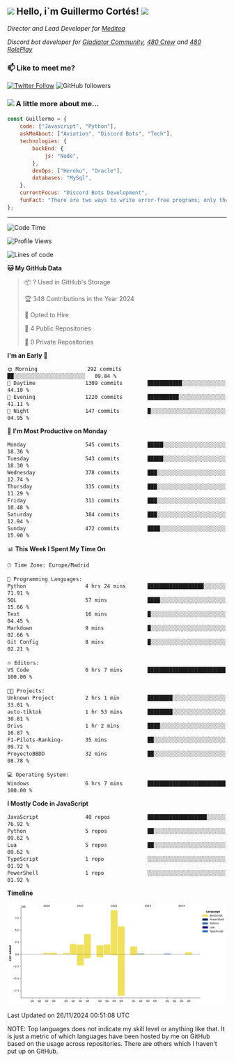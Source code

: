 <h2><img src="https://emojis.slackmojis.com/emojis/images/1531849430/4246/blob-sunglasses.gif?1531849430" width="30"/> Hello, i`m Guillermo Cortés! <img src="https://media.giphy.com/media/PiuVH04cd9JcmqqWKK/giphy.gif" width="50"></h2>
<p><em>Director and Lead Developer for <a href="https://mediteavirtual.es/">Meditea</a>
</em></p>
<p><em>Discord bot developer for <a href="https://discord.comunidadgladiator.com">Gladiator Community</a>, <a href="https://discord.gg/UpvpkUbGdA">480 Crew</a> and <a href="https://discord.gg/dmMRQgH3tu">480 RolePlay</a>
</em></p>

### 📫 Like to meet me?

[![Twitter Follow](https://img.shields.io/twitter/follow/concara3443?label=Follow)](https://twitter.com/intent/follow?screen_name=concara3443)
![GitHub followers](https://img.shields.io/github/followers/concara3443?label=Follow&style=social)

### <img src="https://media.giphy.com/media/WFZvB7VIXBgiz3oDXE/giphy.gif" width="50"> A little more about me...  

```javascript
const Guillermo = {
    code: ["Javascript", "Python"],
    askMeAbout: ["Aviation", "Discord Bots", "Tech"],
    technologies: {
        backEnd: {
            js: "Node",
        },
        devOps: ["Heroku", "Oracle"],
        databases: "MySql",
    },
    currentFocus: "Discord Bots Development",
    funFact: "There are two ways to write error-free programs; only the third one works"
};
```

---

<!--START_SECTION:waka-->
![Code Time](http://img.shields.io/badge/Code%20Time-510%20hrs%2043%20mins-blue)

![Profile Views](http://img.shields.io/badge/Profile%20Views-1-blue)

![Lines of code](https://img.shields.io/badge/From%20Hello%20World%20I%27ve%20Written-29.5%20million%20lines%20of%20code-blue)

**🐱 My GitHub Data** 

> 📦 ? Used in GitHub's Storage 
 > 
> 🏆 348 Contributions in the Year 2024
 > 
> 💼 Opted to Hire
 > 
> 📜 4 Public Repositories 
 > 
> 🔑 0 Private Repositories 
 > 
**I'm an Early 🐤** 

```text
🌞 Morning                292 commits         ██░░░░░░░░░░░░░░░░░░░░░░░   09.84 % 
🌆 Daytime                1309 commits        ███████████░░░░░░░░░░░░░░   44.10 % 
🌃 Evening                1220 commits        ██████████░░░░░░░░░░░░░░░   41.11 % 
🌙 Night                  147 commits         █░░░░░░░░░░░░░░░░░░░░░░░░   04.95 % 
```
📅 **I'm Most Productive on Monday** 

```text
Monday                   545 commits         █████░░░░░░░░░░░░░░░░░░░░   18.36 % 
Tuesday                  543 commits         █████░░░░░░░░░░░░░░░░░░░░   18.30 % 
Wednesday                378 commits         ███░░░░░░░░░░░░░░░░░░░░░░   12.74 % 
Thursday                 335 commits         ███░░░░░░░░░░░░░░░░░░░░░░   11.29 % 
Friday                   311 commits         ███░░░░░░░░░░░░░░░░░░░░░░   10.48 % 
Saturday                 384 commits         ███░░░░░░░░░░░░░░░░░░░░░░   12.94 % 
Sunday                   472 commits         ████░░░░░░░░░░░░░░░░░░░░░   15.90 % 
```


📊 **This Week I Spent My Time On** 

```text
🕑︎ Time Zone: Europe/Madrid

💬 Programming Languages: 
Python                   4 hrs 24 mins       ██████████████████░░░░░░░   71.91 % 
SQL                      57 mins             ████░░░░░░░░░░░░░░░░░░░░░   15.66 % 
Text                     16 mins             █░░░░░░░░░░░░░░░░░░░░░░░░   04.45 % 
Markdown                 9 mins              █░░░░░░░░░░░░░░░░░░░░░░░░   02.66 % 
Git Config               8 mins              █░░░░░░░░░░░░░░░░░░░░░░░░   02.21 % 

🔥 Editors: 
VS Code                  6 hrs 7 mins        █████████████████████████   100.00 % 

🐱‍💻 Projects: 
Unknown Project          2 hrs 1 min         ████████░░░░░░░░░░░░░░░░░   33.01 % 
auto-tiktok              1 hr 53 mins        ████████░░░░░░░░░░░░░░░░░   30.81 % 
Drivs                    1 hr 2 mins         ████░░░░░░░░░░░░░░░░░░░░░   16.87 % 
F1-Pilots-Ranking-       35 mins             ██░░░░░░░░░░░░░░░░░░░░░░░   09.72 % 
ProyectoBBDD             32 mins             ██░░░░░░░░░░░░░░░░░░░░░░░   08.78 % 

💻 Operating System: 
Windows                  6 hrs 7 mins        █████████████████████████   100.00 % 
```

**I Mostly Code in JavaScript** 

```text
JavaScript               40 repos            ███████████████████░░░░░░   76.92 % 
Python                   5 repos             ██░░░░░░░░░░░░░░░░░░░░░░░   09.62 % 
Lua                      5 repos             ██░░░░░░░░░░░░░░░░░░░░░░░   09.62 % 
TypeScript               1 repo              ░░░░░░░░░░░░░░░░░░░░░░░░░   01.92 % 
PowerShell               1 repo              ░░░░░░░░░░░░░░░░░░░░░░░░░   01.92 % 
```



**Timeline**

![Lines of Code chart](https://raw.githubusercontent.com/Concara3443/Concara3443/main/assets/bar_graph.png)


 Last Updated on 26/11/2024 00:51:08 UTC
<!--END_SECTION:waka-->

NOTE: Top languages does not indicate my skill level or anything like that. It is just a metric of which languages have been hosted by me on GitHub based on the usage across repositories. There are others which I haven't put up on GitHub.
